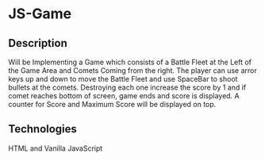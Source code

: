 # JS-Game
## Description
Will be Implementing a Game which consists of a Battle Fleet at the Left of the Game Area and Comets Coming from the right. 
The player can use arror keys up and down to move the Battle Fleet and use SpaceBar to shoot bullets at the comets.
Destroying each one increase the score by 1 and if comet reaches bottom of screen, game ends and score is displayed.
A counter for Score and Maximum Score will be displayed on top.

## Technologies
HTML and Vanilla JavaScript
